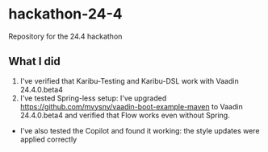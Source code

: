 # hackathon-24-4
Repository for the 24.4 hackathon

## What I did

1. I've verified that Karibu-Testing and Karibu-DSL work with Vaadin 24.4.0.beta4
2. I've tested Spring-less setup: I've upgraded https://github.com/mvysny/vaadin-boot-example-maven to Vaadin 24.4.0.beta4 and verified that Flow works even without Spring.
  - I've also tested the Copilot and found it working: the style updates were applied correctly

